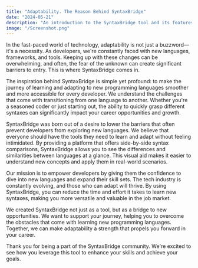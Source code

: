 ```yaml
---
title: "Adaptability. The Reason Behind SyntaxBridge"
date: "2024-05-21"
description: "An introduction to the SyntaxBridge tool and its features."
image: "/Screenshot.png"
---
```


In the fast-paced world of technology, adaptability is not just a buzzword—it's a necessity. As developers, we're constantly faced with new languages, frameworks, and tools. Keeping up with these changes can be overwhelming, and often, the fear of the unknown can create significant barriers to entry. This is where SyntaxBridge comes in.

The inspiration behind SyntaxBridge is simple yet profound: to make the journey of learning and adapting to new programming languages smoother and more accessible for every developer. We understand the challenges that come with transitioning from one language to another. Whether you're a seasoned coder or just starting out, the ability to quickly grasp different syntaxes can significantly impact your career opportunities and growth.

SyntaxBridge was born out of a desire to lower the barriers that often prevent developers from exploring new languages. We believe that everyone should have the tools they need to learn and adapt without feeling intimidated. By providing a platform that offers side-by-side syntax comparisons, SyntaxBridge allows you to see the differences and similarities between languages at a glance. This visual aid makes it easier to understand new concepts and apply them in real-world scenarios.

Our mission is to empower developers by giving them the confidence to dive into new languages and expand their skill sets. The tech industry is constantly evolving, and those who can adapt will thrive. By using SyntaxBridge, you can reduce the time and effort it takes to learn new syntaxes, making you more versatile and valuable in the job market.

We created SyntaxBridge not just as a tool, but as a bridge to new opportunities. We want to support your journey, helping you to overcome the obstacles that come with learning new programming languages. Together, we can make adaptability a strength that propels you forward in your career.

Thank you for being a part of the SyntaxBridge community. We're excited to see how you leverage this tool to enhance your skills and achieve your goals.
